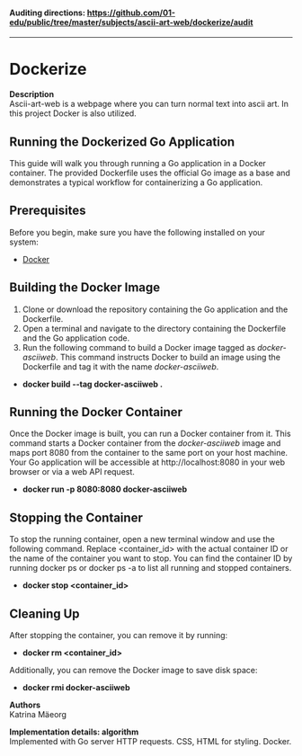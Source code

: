 #### Auditing directions: https://github.com/01-edu/public/tree/master/subjects/ascii-art-web/dockerize/audit #### 

---  

# Dockerize #

**Description**  
Ascii-art-web is a webpage where you can turn normal text into ascii art. In this project Docker is also utilized.

## Running the Dockerized Go Application ##
This guide will walk you through running a Go application in a Docker container. The provided Dockerfile uses the official Go image as a base and demonstrates a typical workflow for containerizing a Go application.

## Prerequisites ##
Before you begin, make sure you have the following installed on your system:  
- [Docker](https://www.docker.com/get-started/)

## Building the Docker Image ##
1. Clone or download the repository containing the Go application and the Dockerfile.
2. Open a terminal and navigate to the directory containing the Dockerfile and the Go application code.
3. Run the following command to build a Docker image tagged as *docker-asciiweb*. This command instructs Docker to build an image using the Dockerfile and tag it with the name *docker-asciiweb*. 
- **docker build --tag docker-asciiweb .**

## Running the Docker Container ##
Once the Docker image is built, you can run a Docker container from it. This command starts a Docker container from the *docker-asciiweb* image and maps port 8080 from the container to the same port on your host machine. Your Go application will be accessible at http://localhost:8080 in your web browser or via a web API request.
- **docker run -p 8080:8080 docker-asciiweb**

## Stopping the Container ##
To stop the running container, open a new terminal window and use the following command. Replace <container_id> with the actual container ID or the name of the container you want to stop. You can find the container ID by running docker ps or docker ps -a to list all running and stopped containers.
- **docker stop <container_id>**

## Cleaning Up ##
After stopping the container, you can remove it by running:
- **docker rm <container_id>**

Additionally, you can remove the Docker image to save disk space:
- **docker rmi docker-asciiweb**

**Authors**  
Katrina Mäeorg

**Implementation details: algorithm**  
Implemented with Go server HTTP requests. CSS, HTML for styling. Docker.